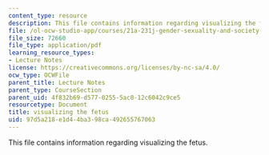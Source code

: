 ```yaml
---
content_type: resource
description: This file contains information regarding visualizing the fetus.
file: /ol-ocw-studio-app/courses/21a-231j-gender-sexuality-and-society-spring-2006/97d5a218e1d44ba398ca492655767063_MIT21A_213JS06_visual.pdf
file_size: 72660
file_type: application/pdf
learning_resource_types:
- Lecture Notes
license: https://creativecommons.org/licenses/by-nc-sa/4.0/
ocw_type: OCWFile
parent_title: Lecture Notes
parent_type: CourseSection
parent_uid: 4f832b69-d577-0255-5ac0-12c6042c9ce5
resourcetype: Document
title: visualizing the fetus
uid: 97d5a218-e1d4-4ba3-98ca-492655767063
---
```

This file contains information regarding visualizing the fetus.
